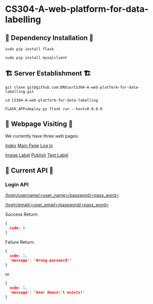 # CS304-A-web-platform-for-data-labelling

## 🔨 Dependency Installation 🔨
`sudo pip install flask`

`sudo pip install mysqlclient`

## 🏗 Server Establishment 🏗

`git clone git@github.com:DNXie/CS304-A-web-platform-for-data-labelling.git`

`cd CS304-A-web-platform-for-data-labelling`

`FLASK_APP=deploy.py flask run --host=0.0.0.0`


## 📝 Webpage Visiting 📝

We currently have three web pages:

[Index](http://47.106.34.103:5000/) 
[Main Page](http://47.106.34.103:5000/mainpage)
[Log in](http://47.106.34.103:5000/login)

[Image Label](http://47.106.34.103:5000/imagelabel.html)
[Publish](http://47.106.34.103:5000/publish.html)
[Text Label](http://47.106.34.103:5000/textlabel.html)


## 🌈 Current API 🌈

### Login API

[/login/username/<user_name>/password/<pass_word>](http://47.106.34.103:5000/login/username/<user_name>/password/<pass_word>)

[/login/email/<user_email>/password/<pass_word>](http://47.106.34.103:5000/login/email/<useremail>/password/<pass_word>)

Success Return:

```json
{
  code: 0
}
```

Failure Return:

```json
{
  code: 1,
  'message': 'Wrong password!'
}
```

or

```json
{
  code: 1,
  'message': 'User doesn\'t exists!'
}
```

